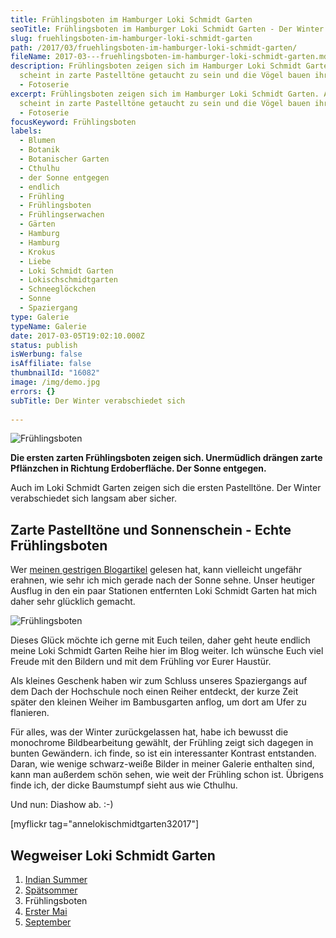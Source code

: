 ```yaml
---
title: Frühlingsboten im Hamburger Loki Schmidt Garten
seoTitle: Frühlingsboten im Hamburger Loki Schmidt Garten - Der Winter verabschiedet sich
slug: fruehlingsboten-im-hamburger-loki-schmidt-garten
path: /2017/03/fruehlingsboten-im-hamburger-loki-schmidt-garten/
fileName: 2017-03---fruehlingsboten-im-hamburger-loki-schmidt-garten.md
description: Frühlingsboten zeigen sich im Hamburger Loki Schmidt Garten. Alles
  scheint in zarte Pastelltöne getaucht zu sein und die Vögel bauen ihre Nester
  - Fotoserie
excerpt: Frühlingsboten zeigen sich im Hamburger Loki Schmidt Garten. Alles
  scheint in zarte Pastelltöne getaucht zu sein und die Vögel bauen ihre Nester
  - Fotoserie
focusKeyword: Frühlingsboten
labels:
  - Blumen
  - Botanik
  - Botanischer Garten
  - Cthulhu
  - der Sonne entgegen
  - endlich
  - Frühling
  - Frühlingsboten
  - Frühlingserwachen
  - Gärten
  - Hamburg
  - Hamburg
  - Krokus
  - Liebe
  - Loki Schmidt Garten
  - Lokischschmidtgarten
  - Schneeglöckchen
  - Sonne
  - Spaziergang
type: Galerie
typeName: Galerie
date: 2017-03-05T19:02:10.000Z
status: publish
isWerbung: false
isAffiliate: false
thumbnailId: "16082"
image: /img/demo.jpg
errors: {}
subTitle: Der Winter verabschiedet sich
  
---
```


![Frühlingsboten](http://cardamonchai.com/wp-content/uploads/2017/03/33267695745_52dc39f3f7_z.jpg)

**Die ersten zarten Frühlingsboten zeigen sich. Unermüdlich drängen zarte
Pflänzchen in Richtung Erdoberfläche. Der Sonne entgegen.**

Auch im Loki Schmidt Garten zeigen sich die ersten Pastelltöne. Der Winter
verabschiedet sich langsam aber sicher.

## Zarte Pastelltöne und Sonnenschein - Echte Frühlingsboten

Wer [meinen gestrigen Blogartikel](/2017/03/ein-schoenes-wochenende/) gelesen
hat, kann vielleicht ungefähr erahnen, wie sehr ich mich gerade nach der Sonne
sehne. Unser heutiger Ausflug in den ein paar Stationen entfernten Loki Schmidt
Garten hat mich daher sehr glücklich gemacht.

![Frühlingsboten](http://cardamonchai.com/wp-content/uploads/2017/03/33111986962_297b8223c3_z-640x427.jpg "Der Reiher")

Dieses Glück möchte ich gerne mit Euch teilen, daher geht heute endlich meine
Loki Schmidt Garten Reihe hier im Blog weiter. Ich wünsche Euch viel Freude mit
den Bildern und mit dem Frühling vor Eurer Haustür.

Als kleines Geschenk haben wir zum Schluss unseres Spaziergangs auf dem Dach der
Hochschule noch einen Reiher entdeckt, der kurze Zeit später den kleinen Weiher
im Bambusgarten anflog, um dort am Ufer zu flanieren.

Für alles, was der Winter zurückgelassen hat, habe ich bewusst die
monochrome Bildbearbeitung gewählt, der Frühling zeigt sich dagegen in bunten
Gewändern. ich finde, so ist ein interessanter Kontrast entstanden. Daran, wie
wenige schwarz-weiße Bilder in meiner Galerie enthalten sind, kann man außerdem
schön sehen, wie weit der Frühling schon ist. Übrigens finde ich, der dicke
Baumstumpf sieht aus wie Cthulhu.

Und nun: Diashow ab. :-)

[myflickr tag="annelokischmidtgarten32017"]

## Wegweiser Loki Schmidt Garten

1.  [Indian Summer](/2015/09/indian-summer-im-loki-schmidt-garten/)
1.  [Spätsommer](/2016/08/spaetsommer-loki-schmidt-garten/)
1.  Frühlingsboten
1.  [Erster Mai](/2018/05/erster-mai-gegensaetze/)
1.  [September](/2019/09/september-im-loki-schmidt-garten/)

  